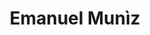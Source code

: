 ---
pid: RS138
title: Emanuel Munìz
location_transcription: PR
zipcode: 
outside_phl: 
neighborhood: 
age: '31'
age_range: 30-39
instagram: 
image_file_name: RS_138.jpg
proposal_transcription: |-
  I think the All the ones across the cs write wow R Graet
  No Cristobal Colon status please
  More Franklin status please :)
topic: 
topic_summary: 
type: 
keywords_other: 
credit: Emanuel Munìz-Simeon
image_labels: 
twitter: 
facebook: 
permalink: "/monuments/rs138/"
layout: item-page
---